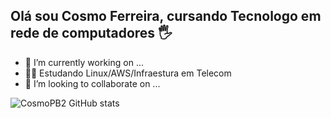 ## Olá sou Cosmo Ferreira, cursando Tecnologo em rede de computadores 🖐️

- 💼 I’m currently working on ...
- 👨‍💻 Estudando Linux/AWS/Infraestura em Telecom
- 👯 I’m looking to collaborate on ...

![CosmoPB2 GitHub stats](https://github-readme-stats.vercel.app/api?username=CosmoPB2&show_icons=true&theme=dark)







  

